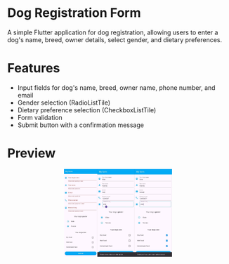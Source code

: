 # Dog Registration Form 

A simple Flutter application for dog registration, allowing users to enter a dog's name, breed, owner details, select gender, and dietary preferences.  

# Features  
- Input fields for dog's name, breed, owner name, phone number, and email  
- Gender selection (RadioListTile)  
- Dietary preference selection (CheckboxListTile)  
- Form validation  
- Submit button with a confirmation message
 
# Preview

<div style="display: flex; justify-content: center;">
  <img src="assets/images/form1.jpg" height="200" width="auto" />
  <img src="assets/images/form2.jpg" height="200" width="auto" />
  <img src="assets/images/form3.jpg" height="200" width="auto" />
</div>